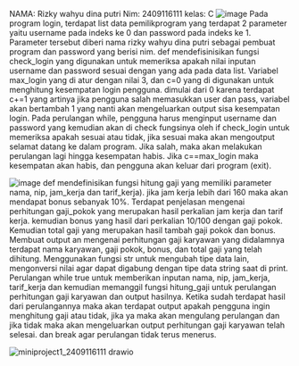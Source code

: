 NAMA: Rizky wahyu dina putri
Nim: 2409116111
kelas: C
![image](https://github.com/user-attachments/assets/1079f86f-1cc2-4e0d-9520-387d7e9491ce)
Pada program login, terdapat list data pemilikprogram yang terdapat 2 parameter yaitu username pada indeks ke 0 dan password pada indeks ke 1. Parameter tersebut diberi nama rizky wahyu dina putri sebagai pembuat program dan password yang berisi nim. 
def mendefisinisikan fungsi check_login yang digunakan untuk memeriksa apakah nilai inputan username dan password sesuai dengan yang ada pada data list.
Variabel max_login yang di atur dengan nilai 3, dan c=0 yang di digunakan untuk menghitung kesempatan login pengguna. dimulai dari 0 karena terdapat c+=1 yang artinya jika pengguna salah memasukkan user dan pass, variabel akan bertambah 1 yang nanti akan mengeluarkan output sisa kesempatan login. Pada perulangan while, pengguna harus menginput username dan password yang kemudian akan di check fungsinya oleh if check_login untuk memeriksa apakah sesuai atau tidak, jika sesuai maka akan mengoutput selamat datang ke dalam program. Jika salah, maka akan melakukan perulangan lagi hingga kesempatan habis. Jika c==max_login maka kesempatan akan habis, dan pengguna akan keluar dari program (exit).

![image](https://github.com/user-attachments/assets/3e12e1c9-cdd1-42f8-b211-a006b6e074fb)
def mendefinisikan fungsi hitung gaji yang memiliki parameter nama, nip, jam_kerja dan tarif_kerja). jika jam kerja lebih dari 160 maka akan mendapat bonus sebanyak 10%.
Terdapat penjelasan mengenai perhitungan gaji_pokok yang merupakan hasil perkalian jam kerja dan tarif kerja. kemudian bonus yang hasil dari perkalian 10/100 dengan gaji pokok. Kemudian total gaji yang merupakan hasil tambah gaji pokok dan bonus. 
Membuat output an mengenai perhitungan gaji karyawan yang didalamnya terdapat nama karyawan, gaji pokok, bonus, dan total gaji yang telah dihitung. Menggunakan fungsi str untuk mengubah tipe data lain, mengonversi nilai agar dapat digabung dengan tipe data string saat di print.
Perulangan while true untuk memberikan inputan nama, nip, jam_kerja, tarif_kerja dan kemudian memanggil fungsi hitung_gaji untuk perulangan perhitungan gaji karyawan dan output hasilnya. Ketika sudah terdapat hasil dari perulangannya maka akan terdapat output apakah pengguna ingin menghitung gaji atau tidak, jika ya maka akan mengulang perulangan dan jika tidak maka akan mengeluarkan output perhitungan gaji karyawan telah selesai. dan break agar perulangan tidak terus menerus.

![miniproject1_2409116111 drawio](https://github.com/user-attachments/assets/ab08cd30-d361-4244-a772-3d67bf747c9b)








